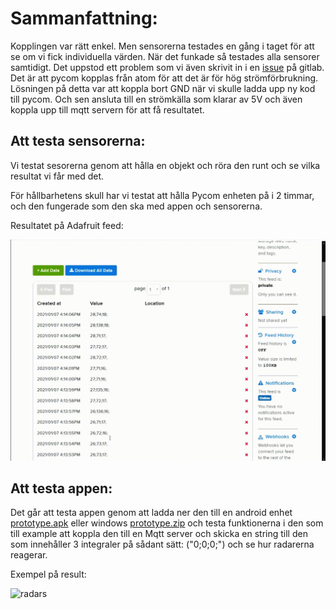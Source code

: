 # Sammanfattning:
Kopplingen var rätt enkel. Men sensorerna testades en gång i taget för att se om vi fick individuella värden. När det funkade så testades alla sensorer samtidigt. Det uppstod ett problem som vi även skrivit in i en [issue](https://gitlab.lnu.se/1dt308/student/team-14/-/issues/1) på gitlab. Det är att pycom kopplas från atom för att det är för hög strömförbrukning. Lösningen på detta var att koppla bort GND när vi skulle ladda upp ny kod till pycom. Och sen ansluta till en strömkälla som klarar av 5V och även koppla upp till mqtt servern för att få resultatet.


## Att testa sensorerna:
Vi testat sesorerna genom att hålla en objekt och röra den runt och se vilka resultat vi får med det.

För hållbarhetens skull har vi testat att hålla Pycom enheten på i 2 timmar, och den fungerade som den ska med appen och sensorerna.

Resultatet på Adafruit feed:

![adafruit](./testing-images/adafruit.gif)

## Att testa appen:
Det går att testa appen genom att ladda ner den till en android enhet [prototype.apk](https://drive.google.com/file/d/1bIwu2aPql3wvMc3xpz3gCrHTkoWRGxV1/view?usp=sharing) eller windows [prototype.zip](https://drive.google.com/file/d/10sR1H_vFRUNZAB479mF9K6l9i8I3TnrY/view?usp=sharing) och testa funktionerna i den som till example att koppla den till en Mqtt server och skicka en string till den som innehåller 3 integraler på sådant sätt: ("0;0;0;") och se hur radarerna reagerar.

Exempel på result:

![radars](https://gitlab.lnu.se/1dt308/student/team-14/uploads/3c95927d1ef96d088307b9396f5c2d6b/New-video.gif)
